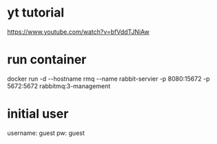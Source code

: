 # yt tutorial
https://www.youtube.com/watch?v=bfVddTJNiAw

# run container
docker run -d --hostname rmq --name rabbit-servier -p 8080:15672 -p 5672:5672 rabbitmq:3-management

# initial user
username: guest 
pw: guest
